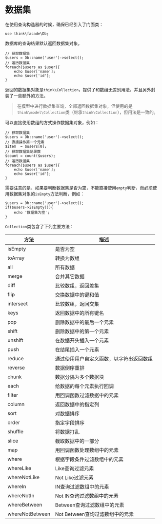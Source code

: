 # 数据集

在使用查询构造器的时候，确保已经引入了门面类：

```
use think\facade\Db;
```

数据库的查询结果默认返回数据集对象。

```
// 获取数据集
$users = Db::name('user')->select();
// 遍历数据集
foreach($users as $user){
    echo $user['name'];
    echo $user['id'];
}
```

返回的数据集对象是`think\Collection`，提供了和数组无差别用法，并且另外封装了一些额外的方法。

> 在模型中进行数据集查询，全部返回数据集对象，但使用的是`think\model\Collection`类（继承`think\Collection`），但用法是一致的。

可以直接使用数组的方式操作数据集对象，例如：

```
// 获取数据集
$users = Db::name('user')->select();
// 直接操作第一个元素
$item  = $users[0];
// 获取数据集记录数
$count = count($users);
// 遍历数据集
foreach($users as $user){
    echo $user['name'];
    echo $user['id'];
}
```

需要注意的是，如果要判断数据集是否为空，不能直接使用`empty`判断，而必须使用数据集对象的`isEmpty`方法判断，例如：

```
$users = Db::name('user')->select();
if($users->isEmpty()){
    echo '数据集为空';
}
```

`Collection`类包含了下列主要方法：

|方法|描述|
|---|---|
|isEmpty|是否为空|
|toArray|转换为数组|
|all|所有数据|
|merge|合并其它数据|
|diff|比较数组，返回差集|
|flip|交换数据中的键和值|
|intersect|比较数组，返回交集|
|keys|返回数据中的所有键名|
|pop|删除数据中的最后一个元素|
|shift|删除数据中的第一个元素|
|unshift|在数据开头插入一个元素|
|push|在结尾插入一个元素|
|reduce|通过使用用户自定义函数，以字符串返回数组|
|reverse|数据倒序重排|
|chunk|数据分隔为多个数据块|
|each|给数据的每个元素执行回调|
|filter|用回调函数过滤数据中的元素|
|column|返回数据中的指定列|
|sort|对数据排序|
|order|指定字段排序|
|shuffle|将数据打乱|
|slice|截取数据中的一部分|
|map|用回调函数处理数组中的元素|
|where|根据字段条件过滤数组中的元素|
|whereLike|Like查询过滤元素|
|whereNotLike|Not Like过滤元素|
|whereIn|IN查询过滤数组中的元素|
|whereNotIn|Not IN查询过滤数组中的元素|
|whereBetween|Between查询过滤数组中的元素|
|whereNotBetween|Not Between查询过滤数组中的元素|
